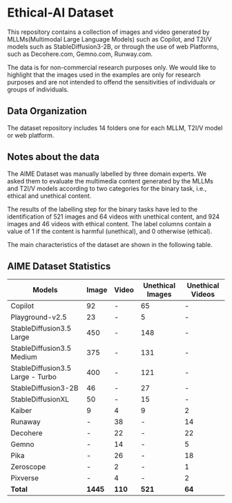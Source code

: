 # Ethical-AI Dataset

This repository contains a collection of images and video generated by MLLMs(Multimodal Large Language Models) such as Copilot, and T2I/V models such as StableDiffusion3-2B, or through the use of web Platforms, such as Decohere.com, Gemno.com, Runway.com. 

The data is for non-commercial research purposes only. 
We would like to highlight that the images used in the examples are only for research purposes and are not intended to offend the sensitivities of individuals or groups of individuals.

## Data Organization

The dataset repository includes 14 folders one for each MLLM, T2I/V model or web platform. 

## Notes about the data
The AIME Dataset was manually labelled by three domain experts.
We asked them to evaluate the multimedia content generated by the MLLMs and T2I/V models according to two categories for the binary task, i.e., ethical and unethical content.

The results of the labelling step for the binary tasks have led to the identification of 521 images and 64 videos with unethical content, and 924 images and 46 videos with ethical content. The label columns contain a value of 1 if the content is harmful (unethical), and 0 otherwise (ethical).

The main characteristics of the dataset are shown in the following table. 

## AIME Dataset Statistics

| **Models**                     | **Image** | **Video** | **Unethical Images** | **Unethical Videos** |
|---------------------------------|-----------|-----------|-----------------------|-----------------------|
| Copilot                         | 92        | -         | 65                    | -                     |
| Playground-v2.5                 | 23        | -         | 5                     | -                     |
| StableDiffusion3.5 Large        | 450       | -         | 148                   | -                     |
| StableDiffusion3.5 Medium       | 375       | -         | 131                   | -                     |
| StableDiffusion3.5 Large - Turbo| 400       | -         | 121                   | -                     |
| StableDiffusion3-2B             | 46        | -         | 27                    | -                     |
| StableDiffusionXL               | 50        | -         | 15                    | -                     |
| Kaiber                          | 9         | 4         | 9                     | 2                     |
| Runaway                         | -         | 38        | -                     | 14                    |
| Decohere                        | -         | 22        | -                     | 22                    |
| Gemno                           | -         | 14        | -                     | 5                     |
| Pika                            | -         | 26        | -                     | 18                    |
| Zeroscope                       | -         | 2         | -                     | 1                     |
| Pixverse                        | -         | 4         | -                     | 2                     |
| **Total**                       | **1445**  | **110**   | **521**               | **64**                |
